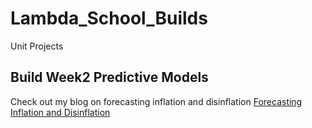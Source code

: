 # Lambda_School_Builds
Unit Projects

## Build Week2 Predictive Models
Check out my blog on forecasting inflation and disinflation
[Forecasting Inflation and Disinflation](https://medium.com/p/6b3d3c9ee07d/edit)

